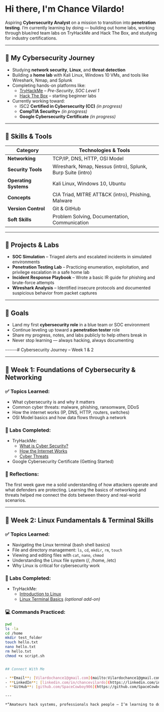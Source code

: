 # Hi there, I'm Chance Vilardo!

Aspiring **Cybersecurity Analyst** on a mission to transition into **penetration testing**. I’m currently learning by doing — building out home labs, working through blue/red team labs on TryHackMe and Hack The Box, and studying for industry certifications.

---

## 🔐 My Cybersecurity Journey

- Studying **network security**, **Linux**, and **threat detection**
- Building a **home lab** with Kali Linux, Windows 10 VMs, and tools like Wireshark, Nmap, and Splunk
- Completing hands-on platforms like:
  - [TryHackMe](https://tryhackme.com) – *Pre-Security*, *SOC Level 1*
  - [Hack The Box](https://www.hackthebox.com) – starting beginner labs
- Currently working toward:
  - ISC2 **Certified in Cybersecurity (CC)** *(in progress)*
  - **CompTIA Security+** *(in progress)*
  - **Google Cybersecurity Certificate** *(in progress)*

---

## 🧠 Skills & Tools

| Category         | Technologies & Tools                                    |
|------------------|---------------------------------------------------------|
| **Networking**    | TCP/IP, DNS, HTTP, OSI Model                            |
| **Security Tools**| Wireshark, Nmap, Nessus (intro), Splunk, Burp Suite (intro) |
| **Operating Systems**| Kali Linux, Windows 10, Ubuntu                     |
| **Concepts**      | CIA Triad, MITRE ATT&CK (intro), Phishing, Malware     |
| **Version Control**| Git & GitHub                                          |
| **Soft Skills**   | Problem Solving, Documentation, Communication          |

---

## 🧪 Projects & Labs

- **SOC Simulation** – Triaged alerts and escalated incidents in simulated environments  
- **Penetration Testing Lab** – Practicing enumeration, exploitation, and privilege escalation in a safe home lab  
- **Incident Response Playbook** – Wrote a basic IR guide for phishing and brute-force attempts  
- **Wireshark Analysis** – Identified insecure protocols and documented suspicious behavior from packet captures  

---

## 🚀 Goals

- Land my first **cybersecurity role** in a blue team or SOC environment  
- Continue leveling up toward a **penetration tester** role  
- Share my progress, notes, and labs publicly to help others break in  
- Never stop learning — always hacking, always documenting

------# Cybersecurity Journey – Week 1 & 2

---

## 🔹 Week 1: Foundations of Cybersecurity & Networking

### ✅ Topics Learned:
- What cybersecurity is and why it matters
- Common cyber threats: malware, phishing, ransomware, DDoS
- How the internet works (IP, DNS, HTTP, routers, switches)
- OSI Model basics and how data flows through a network

### 🔧 Labs Completed:
- TryHackMe:
  - [What is Cyber Security?](https://tryhackme.com/room/whatiscybersecurity)
  - [How the Internet Works](https://tryhackme.com/room/howtheinternetworks)
  - [Cyber Threats](https://tryhackme.com/room/cyberthreats)
- Google Cybersecurity Certificate (Getting Started)

### 🧠 Reflections:
The first week gave me a solid understanding of how attackers operate and what defenders are protecting. Learning the basics of networking and threats helped me connect the dots between theory and real-world scenarios.

---

## 🔹 Week 2: Linux Fundamentals & Terminal Skills

### ✅ Topics Learned:
- Navigating the Linux terminal (bash shell basics)
- File and directory management: `ls`, `cd`, `mkdir`, `rm`, `touch`
- Viewing and editing files with `cat`, `nano`, `chmod`
- Understanding the Linux file system (/, /home, /etc)
- Why Linux is critical for cybersecurity work

### 🔧 Labs Completed:
- TryHackMe:
  - [Introduction to Linux](https://tryhackme.com/room/linuxfundamentals1)
  - [Linux Terminal Basics](https://tryhackme.com/room/linuxfundamentals2) *(optional add-on)*

### 💻 Commands Practiced:
```bash
pwd
ls -la
cd /home
mkdir test_folder
touch hello.txt
nano hello.txt
rm hello.txt
chmod +x script.sh


## Connect With Me

- **Email**: [Vilardochance1@gmail.com](mailto:Vilardochance1@gmail.com)  
- **LinkedIn**: [linkedin.com/in/chancevilardo](https://linkedin.com/in/chancevilardo)  
- **GitHub**: [github.com/SpaceCowboy906](https://github.com/SpaceCowboy906)

---

*“Amateurs hack systems, professionals hack people — I’m learning to do both responsibly.”*
